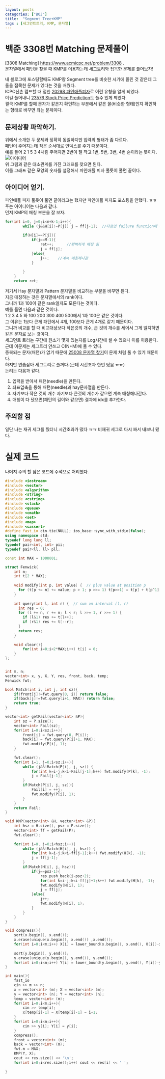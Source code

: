 ```yaml
---
layout: posts
categories: ["BOJ"]
title:  "Segment Tree+KMP"
tags : [세그먼트트리, KMP, 문자열]
---
```


백준 3308번 Matching 문제풀이
====================================

[3308 Matching] <https://www.acmicpc.net/problem/3308>  .     
 문자열에서 패턴을 찾을 때 KMP를 이용하는데 세그트리와 접목한 문제를 풀어보자!                 

내 블로그에 포스팅할때도 KMP랑 Segment tree를 비슷한 시기에 올린 것 같은데 그 둘을 접목한 문제가 있다는 것을 배웠다.       
ICPC신촌 캠프할 때 접한 [20298 파인애플피자](https://www.acmicpc.net/problem/20298)로 이런 유형을 알게 되었다.       
이걸 풀어내니 [23576 Stock Price Prediction](https://www.acmicpc.net/problem/23576)도 풀수 있게 되었다.      
결국 KMP를 할때 문자가 같은지 확인하는 부분에서 같은 꼴(비슷한 형태)인지 확인하는 형태로 바꾸면 되는 문제이다.      

## 문제상황 파악하기.  
위에서 소개한 두 문제와 정확히 동일하지만 입력의 형태가 좀 다르다.       
패턴이 주어지는데 작은 순서대로 인덱스를 주기 때문이다.      
예를 들어 2 1 5 3 4처럼 주어지면 2번이 젤 작고 1번, 5번, 3번, 4번 순이라는 뜻이다.      
![아이디어](/assets/image/idea1.jpeg)     
위 그림과 같은 대소관계를 가진 그래프를 찾으면 된다.       
이를 그래프 같은 모양의 숫자를 설정해서 파인애플 피자 풀듯이 풀면 끝이다.       

## 아이디어 얻기.  
파인애플 피자 풀듯이 풀면 끝이라고는 했지만 파인애플 피자도 포스팅을 안했다. ㅎㅎ       
푸는 아이디어는 다음과 같다.      
먼저 KMP의 매칭 부분을 잘 보자.      
```cpp
for(int i=0, j=0;i<n+k-1;i++){
        while (j&&H[i]!=P[j]) j = ff[j-1];  //다르면 failure function에 따라 다시 매칭시작
        
        if(H[i]==P[j]){
            if(j==M-1){
                ret++;      //완벽하게 매칭 됨
                j = ff[j];
            }else{
                j++;    //계속 매칭해나감
            }
                
        }
    }
    return ret;
```
저기서 Hay 문자열과 Pattern 문자열을 비교하는 부분을 바꾸면 된다.      
지금 매칭하는 것은 문자열에서의 rank이다.      
그니까 1과 100이 같은 rank일지도 모른다는 것이다.      
예를 들면 다음과 같은 것이다.       
1 2 3 4 5 와 100 200 300 400 500에서 1과 100은 같은 것이다.       
그 이유는 1보다 큰게 패턴에서 4개, 100보다 큰게 4개로 같기 때문이다.      
그니까 비교를 할 때 비교대상보다 작은것의 개수, 큰 것의 개수를 세어서 그게 일치하면 같은 문자로 보는 것이다.       
세그먼트 트리는 구간에 원소가 몇개 있는지를 Log시간에 셀 수 있으니 이를 이용한다.      
근데 이문제는 세그트리 안쓰고 O(N+M)에 풀 수 있다.      
중복되는 문자(패턴)가 없기 때문에 [25008 문자열 찾기](https://www.acmicpc.net/problem/25008)이 문제 처럼 풀 수 있기 때문이다.      
하지만 연습삼아 세그트리로 풀꺼다.(근데 시간초과 한번 떴음 ㅠㅠ)       
논리는 다음과 같다.       
1. 입력을 받아서 패턴(needle)을 만든다.      
2. 좌표압축을 통해 패턴(needle)과 hay문자열을 만든다.       
3. 자기보다 작은 것의 개수 자기보다 큰것의 개수가 같으면 계속 매칭해나간다.       
4. 매칭이 다 됐으면(패턴의 길이와 같으면) 결과에 idx를 추가한다.      

## 주의할 점
일단 나는 재귀 세그를 짰더니 시간초과가 떴다 ㅠㅠ 비재귀 세그로 다시 짜서 내보니 됐다.      

# 실제 코드
나머지 주의 할 점은 코드에 주석으로 처리했다.     
```cpp
#include <iostream>
#include <vector>
#include <algorithm>
#include <string>
#include <cstring>
#include <stack>
#include <queue>
#include <cmath>
#include <set>
#include <map>
#include <cassert>
#define fast_io cin.tie(NULL); ios_base::sync_with_stdio(false);
using namespace std;
typedef long long ll;
typedef pair<int, int> pii;
typedef pair<ll, ll> pll;

const int MAX = 1000001;

struct Fenwick{
    int n;
    int t[2 * MAX];
    
    void modify(int p, int value) {  // plus value at position p
      for (t[p += n] += value; p > 1; p >>= 1) t[p>>1] = t[p] + t[p^1];
    }
    
    int query(int l, int r) {  // sum on interval [l, r)
      int res = 0;
      for (l += n, r += n; l < r; l >>= 1, r >>= 1) {
        if (l&1) res += t[l++];
        if (r&1) res += t[--r];
      }
      return res;
    }
    
    void clear(){
        for(int i=0;i<2*MAX;i++) t[i] = 0;
    }
};


int m, n;
vector<int> x, y, X, Y, res, front, back, temp;
Fenwick fwt;

bool Match(int i, int j, int sz){
    if(front[j]!=fwt.query(0, i)) return false;
    if(back[j]!=fwt.query(i+1, MAX)) return false;
    return true;
}

vector<int> getFail(vector<int> &P){
    int sz = P.size();
    vector<int> Fail(sz);
    for(int i=0;i<sz;i++){
        front[i] = fwt.query(0, P[i]);
        back[i] = fwt.query(P[i]+1, MAX);
        fwt.modify(P[i], 1);
    }
    
    fwt.clear();
    for(int i=1, j=0;i<sz;i++){
        while (j&&!Match(P[i], j, sz)) {
            for(int k=i-j;k<i-Fail[j-1];k++) fwt.modify(P[k], -1);
            j = Fail[j-1];
        }
        if(Match(P[i], j, sz)){
            Fail[i] = ++j;
            fwt.modify(P[i], 1);
        }
    }
    return Fail;
}

void KMP(vector<int> &H, vector<int> &P){
    int hsz = H.size(), psz = P.size();
    vector<int> ff = getFail(P);
    fwt.clear();
    
    for(int i=0, j=0;i<hsz;i++){
        while (j&&!Match(H[i], j, hsz)) {
            for(int k=i-j;k<i-ff[j-1];k++) fwt.modify(H[k], -1);
            j = ff[j-1];
        }
        if(Match(H[i], j, hsz)){
            if(j==psz-1){
                res.push_back(i-psz+2);
                for(int k=i-j;k<i-ff[j]+1;k++) fwt.modify(H[k], -1);
                fwt.modify(H[i], 1);
                j = ff[j];
            }else{
                j++;
                fwt.modify(H[i], 1);
            }
        }
    }
}

void compress(){
    sort(x.begin(), x.end());
    x.erase(unique(x.begin(), x.end()) ,x.end());
    for(int i=0;i<m;i++) X[i] = lower_bound(x.begin(), x.end(), X[i])-x.begin()+1;
    
    sort(y.begin(), y.end());
    y.erase(unique(y.begin(), y.end()), y.end());
    for(int i=0;i<n;i++) Y[i] = lower_bound(y.begin(), y.end(), Y[i])-y.begin()+1;
}

int main(){
    fast_io
    cin >> m >> n;
    x = vector<int> (m); X = vector<int> (m);
    y = vector<int> (n); Y = vector<int> (n);
    temp = vector<int> (m);
    for(int i=0;i<m;i++){
        cin >> temp[i];
        x[temp[i]-1] = X[temp[i]-1] = i+1;
    }
    for(int i=0;i<n;i++){
        cin >> y[i]; Y[i] = y[i];
    }
    compress();
    front = vector<int> (m);
    back = vector<int> (m);
    fwt.n = MAX;
    KMP(Y, X);
    cout << res.size() << '\n';
    for(int i=0;i<res.size();i++) cout << res[i] << ' ';
    
}

```
